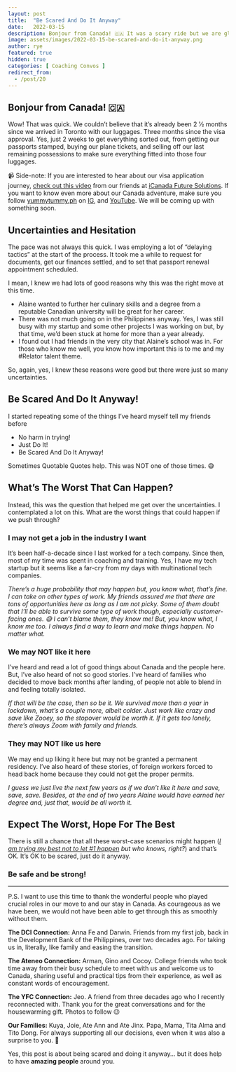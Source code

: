 ```yaml
---
layout: post
title:  "Be Scared And Do It Anyway"
date:   2022-03-15
description: Bonjour from Canada! 🇨🇦 It was a scary ride but we are glad we did it. Thank you to all those who supported us.
image: assets/images/2022-03-15-be-scared-and-do-it-anyway.png
author: rye
featured: true
hidden: true
categories: [ Coaching Convos ]
redirect_from:
  - /post/20
---
```


## Bonjour from Canada! 🇨🇦

Wow! That was quick. We couldn’t believe that it’s already been 2 1⁄2 months since we arrived in Toronto with our luggages. Three months since the visa approval. Yes, just 2 weeks to get everything sorted out, from getting our passports stamped, buying our plane tickets, and selling off our last remaining possessions to make sure everything fitted into those four luggages.

<p class="quote">📹 Side-note: If you are interested to hear about our visa application journey, <a href="https://www.facebook.com/icanadafsi/posts/491898439043550">check out this video</a> from our friends at <a href="https://www.facebook.com/icanadafsi/">iCanada Future Solutions</a>. If you want to know even more about our Canada adventure, make sure you follow <a href="http://yummytummy.ph/">yummytummy.ph</a> on <a href="https://www.instagram.com/yummytummy.ph/">IG</a>, and <a href="https://www.youtube.com/yummytummyph">YouTube</a>. We will be coming up with something soon.</p>

## Uncertainties and Hesitation

The pace was not always this quick. I was employing a lot of “delaying tactics” at the start of the process. It took me a while to request for documents, get our finances settled, and to set that passport renewal appointment scheduled.

I mean, I knew we had lots of good reasons why this was the right move at this time.

- Alaine wanted to further her culinary skills and a degree from a reputable Canadian university will be great for her career.
- There was not much going on in the Philippines anyway. Yes, I was still busy with my startup and some other projects I was working on but, by that time, we’d been stuck at home for more than a year already.
- I found out I had friends in the very city that Alaine’s school was in. For those who know me well, you know how important this is to me and my #Relator talent theme.

So, again, yes, I knew these reasons were good but there were just so many uncertainties.

## Be Scared And Do It Anyway!

I started repeating some of the things I’ve heard myself tell my friends before

- No harm in trying!
- Just Do It!
- Be Scared And Do It Anyway!

Sometimes Quotable Quotes help. This was NOT one of those times. 😅

## What’s The Worst That Can Happen?

Instead, this was the question that helped me get over the uncertainties. I contemplated a lot on this. What are the worst things that could happen if we push through?

### I may not get a job in the industry I want

It’s been half-a-decade since I last worked for a tech company. Since then, most of my time was spent in coaching and training. Yes, I have my tech startup but it seems like a far-cry from my days with multinational tech companies.

*There’s a huge probability that may happen but, you know what, that’s fine. I can take on other types of work. My friends assured me that there are tons of opportunities here as long as I am not picky. Some of them doubt that I’ll be able to survive some type of work though, especially customer-facing ones. 😅 I can’t blame them, they know me! But, you know what, I know me too. I always find a way to learn and make things happen. No matter what.*

### We may NOT like it here

I’ve heard and read a lot of good things about Canada and the people here. But, I’ve also heard of not so good stories. I’ve heard of families who decided to move back months after landing, of people not able to blend in and feeling totally isolated.

*If that will be the case, then so be it. We survived more than a year in lockdown, what’s a couple more, albeit colder. Just work like crazy and save like Zooey, so the stopover would be worth it. If it gets too lonely, there’s always Zoom with family and friends.*

### They may NOT like us here

We may end up liking it here but may not be granted a permanent residency. I’ve also heard of these stories, of foreign workers forced to head back home because they could not get the proper permits.

*I guess we just live the next few years as if we don’t like it here and save, save, save. Besides, at the end of two years Alaine would have earned her degree and, just that, would be all worth it.*

## Expect The Worst, Hope For The Best

There is still a chance that all these worst-case scenarios might happen (*[I am trying my best not to let #1 happen](/blog/agile-mba-with-the-job-hackers/) but who knows, right?*) and that’s OK. It’s OK to be scared, just do it anyway.

### Be safe and be strong!

<hr>

P.S. I want to use this time to thank the wonderful people who played crucial roles in our move to and our stay in Canada. As courageous as we have been, we would not have been able to get through this as smoothly without them.

**The DCI Connection:** Anna Fe and Darwin. Friends from my first job, back in the Development Bank of the Philippines, over two decades ago. For taking us in, literally, like family and easing the transition.

**The Ateneo Connection:** Arman, Gino and Cocoy. College friends who took time away from their busy schedule to meet with us and welcome us to Canada, sharing useful and practical tips from their experience, as well as constant words of encouragement.

**The YFC Connection:** Jeo. A friend from three decades ago who I recently reconnected with. Thank you for the great conversations and for the housewarming gift. Photos to follow 😉

**Our Families:** Kuya, Joie, Ate Ann and Ate Jinx. Papa, Mama, Tita Alma and Tito Dong. For always supporting all our decisions, even when it was also a surprise to you. 🥰

Yes, this post is about being scared and doing it anyway… but it does help to have **amazing people** around you.